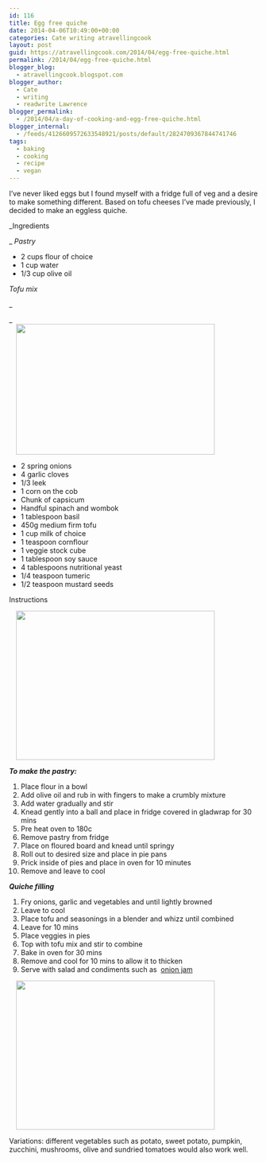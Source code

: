 ```yaml
---
id: 116
title: Egg free quiche
date: 2014-04-06T10:49:00+00:00
categories: Cate writing atravellingcook
layout: post
guid: https://atravellingcook.com/2014/04/egg-free-quiche.html
permalink: /2014/04/egg-free-quiche.html
blogger_blog:
  - atravellingcook.blogspot.com
blogger_author:
  - Cate
  - writing
  - readwrite Lawrence
blogger_permalink:
  - /2014/04/a-day-of-cooking-and-egg-free-quiche.html
blogger_internal:
  - /feeds/4126609572633548921/posts/default/2824709367844741746
tags:
  - baking
  - cooking
  - recipe
  - vegan
---
```

I&#8217;ve never liked eggs but I found myself with a fridge full of veg and a desire to make something different. Based on tofu cheeses I&#8217;ve made previously, I decided to make an eggless quiche.



_Ingredients
  
_ _Pastry_

  * 2 cups flour of choice
  * 1 cup water
  * 1/3 cup olive oil

_Tofu mix_
  
_
  
_                     <a style="margin-left: 1em; margin-right: 1em; text-align: center;" href="https://3.bp.blogspot.com/-SPpaN2er6gA/U0EiPk6a9QI/AAAAAAAAIi8/CAX0fc0HiS4/s1600/13661609475_0e07d686f3_z.jpg"><img src="https://3.bp.blogspot.com/-SPpaN2er6gA/U0EiPk6a9QI/AAAAAAAAIi8/CAX0fc0HiS4/s1600/13661609475_0e07d686f3_z.jpg" alt="" width="400" height="263" border="0" /></a>

  * 2 spring onions
  * 4 garlic cloves
  * 1/3 leek
  * 1 corn on the cob
  * Chunk of capsicum
  * Handful spinach and wombok
  * 1 tablespoon basil
  * 450g medium firm tofu
  * 1 cup milk of choice
  * 1 teaspoon cornflour
  * 1 veggie stock cube
  * 1 tablespoon soy sauce
  * 4 tablespoons nutritional yeast
  * 1/4 teaspoon tumeric
  * 1/2 teaspoon mustard seeds

Instructions

<a style="margin-left: 1em; margin-right: 1em; text-align: center;" href="https://1.bp.blogspot.com/-NDupKBXRmig/U0EgvlXgVcI/AAAAAAAAIiI/XSFBWDypNP8/s1600/IMG_20140406_170631.jpg"><img src="https://1.bp.blogspot.com/-NDupKBXRmig/U0EgvlXgVcI/AAAAAAAAIiI/XSFBWDypNP8/s1600/IMG_20140406_170631.jpg" alt="" width="400" height="300" border="0" /></a>

**_To make the pastry:_**

  1. Place flour in a bowl
  2. Add olive oil and rub in with fingers to make a crumbly mixture
  3. Add water gradually and stir
  4. Knead gently into a ball and place in fridge covered in gladwrap for 30 mins
  5. Pre heat oven to 180c
  6. Remove pastry from fridge
  7. Place on floured board and knead until springy
  8. Roll out to desired size and place in pie pans
  9. Prick inside of pies and place in oven for 10 minutes
 10. Remove and leave to cool

**_Quiche filling_**

  1. Fry onions, garlic and vegetables and until lightly browned
  2. Leave to cool
  3. Place tofu and seasonings in a blender and whizz until combined
  4. Leave for 10 mins
  5. Place veggies in pies
  6. Top with tofu mix and stir to combine
  7. Bake in oven for 30 mins
  8. Remove and cool for 10 mins to allow it to thicken
  9. Serve with salad and condiments such as  [onion jam](https://consumingcate.blogspot.com/2014/02/edible-gifts-onion-jam.html)

<a style="margin-left: 1em; margin-right: 1em; text-align: center;" href="https://4.bp.blogspot.com/-8y5MAcjf0Ss/U0EhGObnQhI/AAAAAAAAIio/LDKS-8myStQ/s1600/IMG_20140406_192101.jpg"><img src="https://4.bp.blogspot.com/-8y5MAcjf0Ss/U0EhGObnQhI/AAAAAAAAIio/LDKS-8myStQ/s1600/IMG_20140406_192101.jpg" alt="" width="400" height="300" border="0" /></a>


  Variations: different vegetables such as potato, sweet potato, pumpkin, zucchini, mushrooms, olive and sundried tomatoes would also work well.
